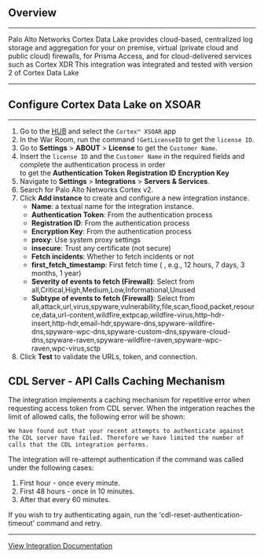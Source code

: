 ## Overview
---

Palo Alto Networks Cortex Data Lake provides cloud-based, centralized log storage and aggregation for your on premise, virtual (private cloud and public cloud) firewalls, for Prisma Access, and for cloud-delivered services such as Cortex XDR
This integration was integrated and tested with version 2 of Cortex Data Lake



---

## Configure Cortex Data Lake on XSOAR

---

1. Go to the [HUB](https://apps.paloaltonetworks.com/apps) and select the `Cortex™ XSOAR` app
2. In the War Room, run the command `!GetLicenseID` to get the `license ID`.
3. Go to __Settings__ > __ABOUT__ > __License__ to get the `Customer Name`.
4. Insert the `license ID` and the `Customer Name` in the required fields and complete the authentication process in order  
to get the __Authentication Token__  __Registration ID__ __Encryption Key__
5. Navigate to __Settings__ > __Integrations__ > __Servers & Services__.
6. Search for Palo Alto Networks Cortex v2.
7. Click __Add instance__ to create and configure a new integration instance.
    * __Name__: a textual name for the integration instance.
    * __Authentication Token__: From the authentication process
    * __Registration ID__: From the authentication process
    * __Encryption Key__: From the authentication process
    * __proxy__: Use system proxy settings
    * __insecure__: Trust any certificate (not secure)
    * __Fetch incidents__: Whether to fetch incidents or not
    * __first_fetch_timestamp__: First fetch time (<number> <time unit>, e.g., 12 hours, 7 days, 3 months, 1 year)
    * __Severity of events to fetch (Firewall)__: Select from all,Critical,High,Medium,Low,Informational,Unused
    * __Subtype of events to fetch (Firewall)__: Select from all,attack,url,virus,spyware,vulnerability,file,scan,flood,packet,resource,data,url-content,wildfire,extpcap,wildfire-virus,http-hdr-insert,http-hdr,email-hdr,spyware-dns,spyware-wildfire-dns,spyware-wpc-dns,spyware-custom-dns,spyware-cloud-dns,spyware-raven,spyware-wildfire-raven,spyware-wpc-raven,wpc-virus,sctp
8. Click __Test__ to validate the URLs, token, and connection.

## CDL Server - API Calls Caching Mechanism
The integration implements a caching mechanism for repetitive error when requesting access token from CDL server.
When the intgeration reaches the limit of allowed calls, the following error will be shown:

```We have found out that your recent attempts to authenticate against the CDL server have failed. Therefore we have limited the number of calls that the CDL integration performs.```

The integration will re-attempt authentication if the command was called under the following cases:

1. First hour - once every minute.
2. First 48 hours - once in 10 minutes.
3. After that every 60 minutes.

If you wish to try authenticating again, run the 'cdl-reset-authentication-timeout' command and retry.

---
[View Integration Documentation](https://xsoar.pan.dev/docs/reference/integrations/cortex-data-lake)